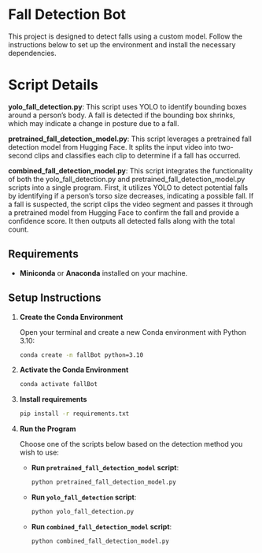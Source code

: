 # Fall Detection Bot

This project is designed to detect falls using a custom model. Follow the instructions below to set up the environment and install the necessary dependencies.

# Script Details

**yolo_fall_detection.py**: This script uses YOLO to identify bounding boxes around a person’s body. A fall is detected if the bounding box shrinks, which may indicate a change in posture due to a fall.

**pretrained_fall_detection_model.py**: This script leverages a pretrained fall detection model from Hugging Face. It splits the input video into two-second clips and classifies each clip to determine if a fall has occurred.

**combined_fall_detection_model.py**: This script integrates the functionality of both the yolo_fall_detection.py and pretrained_fall_detection_model.py scripts into a single program. First, it utilizes YOLO to detect potential falls by identifying if a person’s torso size decreases, indicating a possible fall. If a fall is suspected, the script clips the video segment and passes it through a pretrained model from Hugging Face to confirm the fall and provide a confidence score. It then outputs all detected falls along with the total count.

## Requirements

- **Miniconda** or **Anaconda** installed on your machine.

## Setup Instructions

1. **Create the Conda Environment**

   Open your terminal and create a new Conda environment with Python 3.10:

   ```bash
   conda create -n fallBot python=3.10
2. **Activate the Conda Environment**
    ```bash 
    conda activate fallBot
3. **Install requirements**
    ```bash
    pip install -r requirements.txt
4. **Run the Program**

    Choose one of the scripts below based on the detection method you wish to use:

    - **Run `pretrained_fall_detection_model` script**:
      ```bash
      python pretrained_fall_detection_model.py
      ```

    - **Run `yolo_fall_detection` script**:
      ```bash
      python yolo_fall_detection.py
      ```
    - **Run `combined_fall_detection_model` script**:
      ```bash
      python combined_fall_detection_model.py
      ```
    
